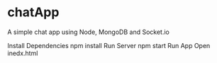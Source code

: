 # chatApp
A simple chat app using Node, MongoDB and Socket.io

Install Dependencies
npm install 
Run Server
npm start
Run App
Open inedx.html
